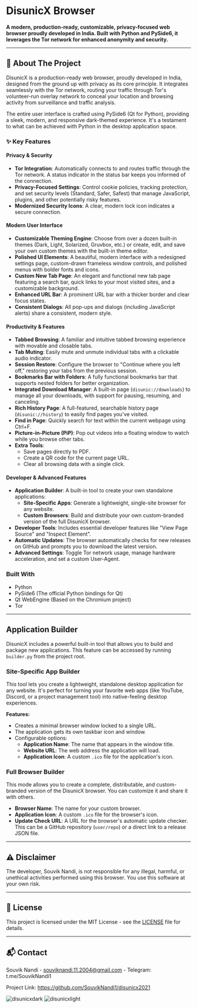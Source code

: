 # DisunicX Browser

**A modern, production-ready, customizable, privacy-focused web browser proudly developed in India. Built with Python and PySide6, it leverages the Tor network for enhanced anonymity and security.**

---

## 📖 About The Project

DisunicX is a production-ready web browser, proudly developed in India, designed from the ground up with privacy as its core principle. It integrates seamlessly with the Tor network, routing your traffic through Tor's volunteer-run overlay network to conceal your location and browsing activity from surveillance and traffic analysis.

The entire user interface is crafted using PySide6 (Qt for Python), providing a sleek, modern, and responsive dark-themed experience. It's a testament to what can be achieved with Python in the desktop application space.

### ✨ Key Features

#### Privacy & Security
*   **Tor Integration**: Automatically connects to and routes traffic through the Tor network. A status indicator in the status bar keeps you informed of the connection.
*   **Privacy-Focused Settings**: Control cookie policies, tracking protection, and set security levels (Standard, Safer, Safest) that manage JavaScript, plugins, and other potentially risky features.
*   **Modernized Security Icons**: A clear, modern lock icon indicates a secure connection.

#### Modern User Interface
*   **Customizable Theming Engine**: Choose from over a dozen built-in themes (Dark, Light, Solarized, Gruvbox, etc.) or create, edit, and save your own custom themes with the built-in theme editor.
*   **Polished UI Elements**: A beautiful, modern interface with a redesigned settings page, custom-drawn frameless window controls, and polished menus with bolder fonts and icons.
*   **Custom New Tab Page**: An elegant and functional new tab page featuring a search bar, quick links to your most visited sites, and a customizable background.
*   **Enhanced URL Bar**: A prominent URL bar with a thicker border and clear focus states.
*   **Consistent Dialogs**: All pop-ups and dialogs (including JavaScript alerts) share a consistent, modern style.

#### Productivity & Features
*   **Tabbed Browsing**: A familiar and intuitive tabbed browsing experience with movable and closable tabs.
*   **Tab Muting**: Easily mute and unmute individual tabs with a clickable audio indicator.
*   **Session Restore**: Configure the browser to "Continue where you left off," restoring your tabs from the previous session.
*   **Bookmarks Bar with Folders**: A fully functional bookmarks bar that supports nested folders for better organization.
*   **Integrated Download Manager**: A built-in page (`disunic://downloads`) to manage all your downloads, with support for pausing, resuming, and canceling.
*   **Rich History Page**: A full-featured, searchable history page (`disunic://history`) to easily find pages you've visited.
*   **Find in Page**: Quickly search for text within the current webpage using Ctrl+F.
*   **Picture-in-Picture (PiP)**: Pop out videos into a floating window to watch while you browse other tabs.
*   **Extra Tools**:
    *   Save pages directly to PDF.
    *   Create a QR code for the current page URL.
    *   Clear all browsing data with a single click.

#### Developer & Advanced Features
*   **Application Builder**: A built-in tool to create your own standalone applications:
    *   **Site-Specific Apps**: Generate a lightweight, single-site browser for any website.
    *   **Custom Browsers**: Build and distribute your own custom-branded version of the full DisunicX browser.
*   **Developer Tools**: Includes essential developer features like "View Page Source" and "Inspect Element".
*   **Automatic Updates**: The browser automatically checks for new releases on GitHub and prompts you to download the latest version.
*   **Advanced Settings**: Toggle Tor network usage, manage hardware acceleration, and set a custom User-Agent.

### Built With

*   Python
*   PySide6 (The official Python bindings for Qt)
*   Qt WebEngine (Based on the Chromium project)
*   Tor

---

##  Application Builder

DisunicX includes a powerful built-in tool that allows you to build and package new applications. This feature can be accessed by running `builder.py` from the project root.

### Site-Specific App Builder

This tool lets you create a lightweight, standalone desktop application for any website. It's perfect for turning your favorite web apps (like YouTube, Discord, or a project management tool) into native-feeling desktop experiences.

**Features:**
-   Creates a minimal browser window locked to a single URL.
-   The application gets its own taskbar icon and window.
-   Configurable options:
    -   **Application Name**: The name that appears in the window title.
    -   **Website URL**: The web address the application will load.
    -   **Application Icon**: A custom `.ico` file for the application's icon.

### Full Browser Builder

This mode allows you to create a complete, distributable, and custom-branded version of the DisunicX browser. You can customize it and share it with others.

-   **Browser Name**: The name for your custom browser.
-   **Application Icon**: A custom `.ico` file for the browser's icon.
-   **Update Check URL**: A URL for the browser's automatic update checker. This can be a GitHub repository (`user/repo`) or a direct link to a release JSON file.

---

## ⚠️ Disclaimer

The developer, Souvik Nandi, is not responsible for any illegal, harmful, or unethical activities performed using this browser. You use this software at your own risk.

---

## 📄 License

This project is licensed under the MIT License - see the [LICENSE](LICENSE) file for details.

---

## 📬 Contact

Souvik Nandi - souviknandi.11.2004@gmail.com - Telegram: t.me/SouvikNandi1 


Project Link: https://github.com/SouvikNandi1/disunicx2021

![disunicxdark](https://github.com/user-attachments/assets/a702931a-4f65-446f-9d26-3e572c436b21)
![disunicxlight](https://github.com/user-attachments/assets/a2631ad5-d66a-4d2f-93f7-70040ab52a52)





